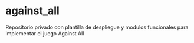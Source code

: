 # against_all
Repositorio privado con plantilla de despliegue y modulos funcionales para implementar el juego Against All
